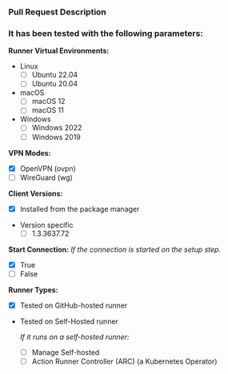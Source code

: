 <!-- Provide a general summary of your changes in the Title above -->

### Pull Request Description
<!-- Provide a clear and concise description of the changes you want to merge. -->

<!-- ### Related Issues -->
<!-- Please provide the links of related issues: -->
<!-- https://github.com/nathanielvarona/pritunl-client-github-action/issues/[ISSUE NUMBER] -->

<!-- ### Motivation and Context -->
<!-- Why is this change required? What problem does it solve? -->

<!-- ### Types of changes -->
<!-- What types of changes does your code introduce? Put an `x` in all the boxes that apply: -->
<!--
- [ ] Improvements
- [ ] Fixes
- [ ] Automation
- [ ] Documentation 
-->

### It has been tested with the following parameters:
<!-- Go over all the following points, and put an `x` in all the boxes that apply. -->
<!-- If you're unsure about any of these, don't hesitate to ask. We're here to help! -->

**Runner Virtual Environments:**
- Linux
  - [ ] Ubuntu 22.04
  - [ ] Ubuntu 20.04
- macOS
  - [ ] macOS 12
  - [ ] macOS 11
- Windows
  - [ ] Windows 2022
  - [ ] Windows 2019

**VPN Modes:**
- [x] OpenVPN (ovpn) <!-- default -->
- [ ] WireGuard (wg)

**Client Versions:**
- [x] Installed from the package manager <!-- default -->
- Version specific
  <!-- Please specify the versions of the Pritunl Client that you are currently using. -->
  - [ ] 1.3.3637.72

**Start Connection:** *If the connection is started on the setup step.*
- [x] True <!-- default -->
- [ ] False

**Runner Types:**
- [x] Tested on GitHub-hosted runner <!-- only tested working -->
- Tested on Self-Hosted runner

  *If it runs on a self-hosted runner:*
  - [ ] Manage Self-hosted
  - [ ] Action Runner Controller (ARC) (a Kubernetes Operator)